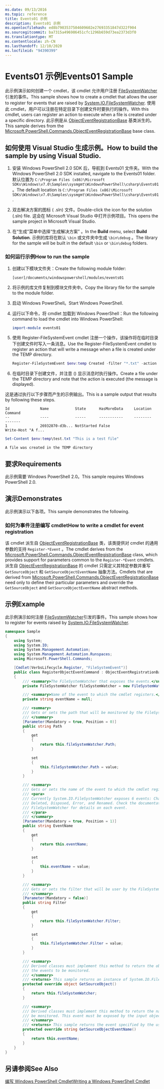 ```yaml
---
ms.date: 09/13/2016
ms.topic: reference
title: Events01 示例
description: Events01 示例
ms.openlocfilehash: ed8b7903537504609602e27693351847d322f904
ms.sourcegitcommit: ba7315a496986451cfc1296b659d73ea2373d3f0
ms.translationtype: MT
ms.contentlocale: zh-CN
ms.lasthandoff: 12/10/2020
ms.locfileid: "94390399"
---
```

# <a name="events01-sample"></a><span data-ttu-id="aad0b-103">Events01 示例</span><span class="sxs-lookup"><span data-stu-id="aad0b-103">Events01 Sample</span></span>

<span data-ttu-id="aad0b-104">此示例演示如何创建一个 cmdlet，该 cmdlet 允许用户注册 [FileSystemWatcher](/dotnet/api/System.IO.FileSystemWatcher)引发的事件。</span><span class="sxs-lookup"><span data-stu-id="aad0b-104">This sample shows how to create a cmdlet that allows the user to register for events that are raised by [System.IO.FileSystemWatcher](/dotnet/api/System.IO.FileSystemWatcher).</span></span> <span data-ttu-id="aad0b-105">使用此 cmdlet，用户可以注册在特定目录下创建文件时要执行的操作。</span><span class="sxs-lookup"><span data-stu-id="aad0b-105">With this cmdlet, users can register an action to execute when a file is created under a specific directory.</span></span> <span data-ttu-id="aad0b-106">此示例是从 [ObjectEventRegistrationBase](/dotnet/api/Microsoft.PowerShell.Commands.ObjectEventRegistrationBase) 基类派生的。</span><span class="sxs-lookup"><span data-stu-id="aad0b-106">This sample derives from the [Microsoft.PowerShell.Commands.ObjectEventRegistrationBase](/dotnet/api/Microsoft.PowerShell.Commands.ObjectEventRegistrationBase) base class.</span></span>

## <a name="how-to-build-the-sample-by-using-visual-studio"></a><span data-ttu-id="aad0b-107">如何使用 Visual Studio 生成示例。</span><span class="sxs-lookup"><span data-stu-id="aad0b-107">How to build the sample by using Visual Studio.</span></span>

1. <span data-ttu-id="aad0b-108">安装 Windows PowerShell 2.0 SDK 后，导航到 Events01 文件夹。</span><span class="sxs-lookup"><span data-stu-id="aad0b-108">With the Windows PowerShell 2.0 SDK installed, navigate to the Events01 folder.</span></span> <span data-ttu-id="aad0b-109">默认位置为 `C:\Program Files (x86)\Microsoft SDKs\Windows\v7.0\Samples\sysmgmt\WindowsPowerShell\csharp\Events01`。</span><span class="sxs-lookup"><span data-stu-id="aad0b-109">The default location is `C:\Program Files (x86)\Microsoft SDKs\Windows\v7.0\Samples\sysmgmt\WindowsPowerShell\csharp\Events01`.</span></span>

2. <span data-ttu-id="aad0b-110">双击解决方案的图标 ( .sln) 文件。</span><span class="sxs-lookup"><span data-stu-id="aad0b-110">Double-click the icon for the solution (.sln) file.</span></span> <span data-ttu-id="aad0b-111">这会在 Microsoft Visual Studio 中打开示例项目。</span><span class="sxs-lookup"><span data-stu-id="aad0b-111">This opens the sample project in Microsoft Visual Studio.</span></span>

3. <span data-ttu-id="aad0b-112">在“生成”菜单中选择“生成解决方案” 。</span><span class="sxs-lookup"><span data-stu-id="aad0b-112">In the **Build** menu, select **Build Solution**.</span></span> <span data-ttu-id="aad0b-113">示例的库将在默认 `\bin` 或文件夹中生成 `\bin\debug` 。</span><span class="sxs-lookup"><span data-stu-id="aad0b-113">The library for the sample will be built in the default `\bin` or `\bin\debug` folders.</span></span>

### <a name="how-to-run-the-sample"></a><span data-ttu-id="aad0b-114">如何运行示例</span><span class="sxs-lookup"><span data-stu-id="aad0b-114">How to run the sample</span></span>

1. <span data-ttu-id="aad0b-115">创建以下模块文件夹：</span><span class="sxs-lookup"><span data-stu-id="aad0b-115">Create the following module folder:</span></span>

    `[user]/documents/windowspowershell/modules/events01`

2. <span data-ttu-id="aad0b-116">将示例的库文件复制到模块文件夹中。</span><span class="sxs-lookup"><span data-stu-id="aad0b-116">Copy the library file for the sample to the module folder.</span></span>

3. <span data-ttu-id="aad0b-117">启动 Windows PowerShell。</span><span class="sxs-lookup"><span data-stu-id="aad0b-117">Start Windows PowerShell.</span></span>

4. <span data-ttu-id="aad0b-118">运行以下命令，将 cmdlet 加载到 Windows PowerShell：</span><span class="sxs-lookup"><span data-stu-id="aad0b-118">Run the following command to load the cmdlet into Windows PowerShell:</span></span>

    ```powershell
    import-module events01
    ```

5. <span data-ttu-id="aad0b-119">使用 Register-FileSystemEvent cmdlet 注册一个操作，该操作将在临时目录下创建文件时写入一条消息。</span><span class="sxs-lookup"><span data-stu-id="aad0b-119">Use the Register-FileSystemEvent cmdlet to register an action that will write a message when a file is created under the TEMP directory.</span></span>

    ```powershell
    Register-FileSystemEvent $env:temp Created -filter "*.txt" -action { Write-Host "A file was created in the TEMP directory" }
    ```

6. <span data-ttu-id="aad0b-120">在临时目录下创建文件，并注意 () 显示消息时执行操作。</span><span class="sxs-lookup"><span data-stu-id="aad0b-120">Create a file under the TEMP directory and note that the action is executed (the message is displayed).</span></span>

<span data-ttu-id="aad0b-121">这是通过执行以下步骤而产生的示例输出。</span><span class="sxs-lookup"><span data-stu-id="aad0b-121">This is a sample output that results by following these steps.</span></span>

```output
Id              Name            State      HasMoreData     Location             Command
--              ----            -----      -----------     --------             -------
1               26932870-d3b... NotStarted False                                 Write-Host "A f...

```

```powershell
Set-Content $env:temp\test.txt "This is a test file"
```

```output
A file was created in the TEMP directory
```

## <a name="requirements"></a><span data-ttu-id="aad0b-122">要求</span><span class="sxs-lookup"><span data-stu-id="aad0b-122">Requirements</span></span>

<span data-ttu-id="aad0b-123">此示例需要 Windows PowerShell 2.0。</span><span class="sxs-lookup"><span data-stu-id="aad0b-123">This sample requires Windows PowerShell 2.0.</span></span>

## <a name="demonstrates"></a><span data-ttu-id="aad0b-124">演示</span><span class="sxs-lookup"><span data-stu-id="aad0b-124">Demonstrates</span></span>

<span data-ttu-id="aad0b-125">此示例演示以下各项。</span><span class="sxs-lookup"><span data-stu-id="aad0b-125">This sample demonstrates the following.</span></span>

### <a name="how-to-write-a-cmdlet-for-event-registration"></a><span data-ttu-id="aad0b-126">如何为事件注册编写 cmdlet</span><span class="sxs-lookup"><span data-stu-id="aad0b-126">How to write a cmdlet for event registration</span></span>

<span data-ttu-id="aad0b-127">该 cmdlet 派生自 [ObjectEventRegistrationBase](/dotnet/api/Microsoft.PowerShell.Commands.ObjectEventRegistrationBase) 类，该类提供对 cmdlet 的通用参数的支持 `Register-*Event` 。</span><span class="sxs-lookup"><span data-stu-id="aad0b-127">The cmdlet derives from the [Microsoft.PowerShell.Commands.ObjectEventRegistrationBase](/dotnet/api/Microsoft.PowerShell.Commands.ObjectEventRegistrationBase) class, which provides support for parameters common to the `Register-*Event` cmdlets.</span></span> <span data-ttu-id="aad0b-128">派生自 [ObjectEventRegistrationBase](/dotnet/api/Microsoft.PowerShell.Commands.ObjectEventRegistrationBase) 的 cmdlet 只需定义其特定参数并重写 `GetSourceObject` 和 `GetSourceObjectEventName` 抽象方法。</span><span class="sxs-lookup"><span data-stu-id="aad0b-128">Cmdlets that are derived from [Microsoft.PowerShell.Commands.ObjectEventRegistrationBase](/dotnet/api/Microsoft.PowerShell.Commands.ObjectEventRegistrationBase) need only to define their particular parameters and override the `GetSourceObject` and `GetSourceObjectEventName` abstract methods.</span></span>

## <a name="example"></a><span data-ttu-id="aad0b-129">示例</span><span class="sxs-lookup"><span data-stu-id="aad0b-129">Example</span></span>

<span data-ttu-id="aad0b-130">此示例演示如何注册 [FileSystemWatcher](/dotnet/api/System.IO.FileSystemWatcher)引发的事件。</span><span class="sxs-lookup"><span data-stu-id="aad0b-130">This sample shows how to register for events raised by [System.IO.FileSystemWatcher](/dotnet/api/System.IO.FileSystemWatcher).</span></span>

```csharp
namespace Sample
{
    using System;
    using System.IO;
    using System.Management.Automation;
    using System.Management.Automation.Runspaces;
    using Microsoft.PowerShell.Commands;

    [Cmdlet(VerbsLifecycle.Register, "FileSystemEvent")]
    public class RegisterObjectEventCommand : ObjectEventRegistrationBase
    {
        /// <summary>The FileSystemWatcher that exposes the events.</summary>
        private FileSystemWatcher fileSystemWatcher = new FileSystemWatcher();

        /// <summary>Name of the event to which the cmdlet registers.</summary>
        private string eventName = null;

        /// <summary>
        /// Gets or sets the path that will be monitored by the FileSystemWatcher.
        /// </summary>
        [Parameter(Mandatory = true, Position = 0)]
        public string Path
        {
            get
            {
                return this.fileSystemWatcher.Path;
            }

            set
            {
                this.fileSystemWatcher.Path = value;
            }
        }

        /// <summary>
        /// Gets or sets the name of the event to which the cmdlet registers.
        /// <para>
        /// Currently System.IO.FileSystemWatcher exposes 6 events: Changed, Created,
        /// Deleted, Disposed, Error, and Renamed. Check the documentation of
        /// FileSystemWatcher for details on each event.
        /// </para>
        /// </summary>
        [Parameter(Mandatory = true, Position = 1)]
        public string EventName
        {
            get
            {
                return this.eventName;
            }

            set
            {
                this.eventName = value;
            }
        }

        /// <summary>
        /// Gets or sets the filter that will be user by the FileSystemWatcher.
        /// </summary>
        [Parameter(Mandatory = false)]
        public string Filter
        {
            get
            {
                return this.fileSystemWatcher.Filter;
            }

            set
            {
                this.fileSystemWatcher.Filter = value;
            }
        }

        /// <summary>
        /// Derived classes must implement this method to return the object that generates
        /// the events to be monitored.
        /// </summary>
        /// <returns> This sample returns an instance of System.IO.FileSystemWatcher</returns>
        protected override object GetSourceObject()
        {
            return this.fileSystemWatcher;
        }

        /// <summary>
        /// Derived classes must implement this method to return the name of the event to
        /// be monitored. This event must be exposed by the input object.
        /// </summary>
        /// <returns> This sample returns the event specified by the user with the -EventName parameter.</returns>
        protected override string GetSourceObjectEventName()
        {
            return this.eventName;
        }
    }
}
```

## <a name="see-also"></a><span data-ttu-id="aad0b-131">另请参阅</span><span class="sxs-lookup"><span data-stu-id="aad0b-131">See Also</span></span>

[<span data-ttu-id="aad0b-132">编写 Windows PowerShell Cmdlet</span><span class="sxs-lookup"><span data-stu-id="aad0b-132">Writing a Windows PowerShell Cmdlet</span></span>](writing-a-windows-powershell-cmdlet.md)
